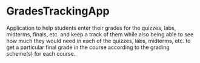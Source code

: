 # GradesTrackingApp
Application to help students enter their grades for the quizzes, labs, midterms, finals, etc. and keep a track of them while also being able to see how much they would need in each of the quizzes, labs, midterms, etc. to get a particular final grade in the course according to the grading scheme(s) for each course.
